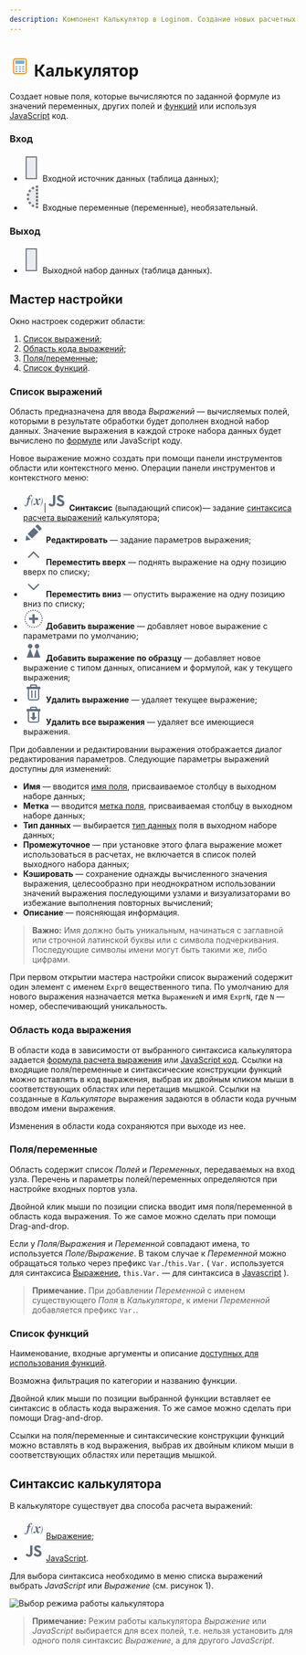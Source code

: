 ```yaml
---
description: Компонент Калькулятор в Loginom. Создание новых расчетных полей с использованием функций или JavaScript кода. Мастер настройки.
---
```

# ![ ](./../../../images/icons/components/calc-data_default.svg) Калькулятор

Создает новые поля, которые вычисляются по заданной формуле из значений переменных, других полей и [функций](./../../func/calc-func/README.md) или используя [JavaScript](./javascript.md) код.

### Вход

* ![ ](./../../../images/icons/app/node/ports/outputs/table_inactive.svg) Входной источник данных (таблица данных);
* ![ ](./../../../images/icons/app/node/ports/inputs-optional/variable_inactive.svg) Входные переменные (переменные), необязательный.

### Выход

* ![ ](./../../../images/icons/app/node/ports/outputs/table_inactive.svg) Выходной набор данных (таблица данных).

## Мастер настройки

Окно настроек содержит области:

 1. [Список выражений](#spisok-vyrazheniy);
 2. [Область кода выражений](#oblast-koda-vyrazheniya);
 3. [Поля/переменные](#polyaperemennye);
 4. [Список функций](#spisok-funktsiy).

### Список выражений

Область предназначена для ввода *Выражений* — вычисляемых полей, которыми в результате обработки будет дополнен входной набор данных. Значение выражения в каждой строке набора данных будет вычислено по [формуле](./expression.md) или JavaScript коду.

Новое выражение можно создать при помощи панели инструментов области или контекстного меню. Операции панели инструментов и контекстного меню:

* ![ ](./../../../images/icons/components/calcdata/expression_default.svg)|![](./../../../images/icons/components/calcdata/javascript_default.svg) **Синтаксис** (выпадающий список)— задание [синтаксиса расчета выражений](#sintaksis-kalkulyatora) калькулятора;
* ![ ](./../../../images/icons/common/toolbar-controls/edit_default.svg) **Редактировать** — задание параметров выражения;
* ![ ](./../../../images/icons/common/toolbar-controls/up_default.svg) **Переместить вверх** — поднять выражение на одну позицию вверх по списку;
* ![ ](./../../../images/icons/common/toolbar-controls/down_default.svg) **Переместить вниз** — опустить выражение на одну позицию вниз по списку;
* ![ ](./../../../images/icons/common/toolbar-controls/plus_default.svg) **Добавить выражение** — добавляет новое выражение с параметрами по умолчанию;
* ![ ](./../../../images/icons/common/toolbar-controls/clone_default.svg) **Добавить выражение по образцу** — добавляет новое выражение с типом данных, описанием и формулой, как у текущего выражения;
* ![ ](./../../../images/icons/common/toolbar-controls/delete_default.svg) **Удалить выражение** — удаляет текущее выражение;
* ![ ](./../../../images/icons/common/toolbar-controls/delete-all_default.svg) **Удалить все выражения** — удаляет все имеющиеся выражения.

При добавлении и редактировании выражения отображается диалог редактирования параметров. Следующие параметры выражений доступны для изменений:

* **Имя** — вводится [имя поля](./../../../data/datasetfieldfeatures.md), присваиваемое столбцу в выходном наборе данных;
* **Метка** — вводится [метка поля](./../../../data/datasetfieldfeatures.md), присваиваемая столбцу в выходном наборе данных;
* **Тип данных** — выбирается [тип данных](./../../../data/datatype.md) поля в выходном наборе данных;
* **Промежуточное** — при установке этого флага выражение может использоваться в расчетах, не включается в список полей выходного набора данных;
* **Кэшировать** — сохранение однажды вычисленного значения выражения, целесообразно при неоднократном использовании значений выражения последующими узлами и визуализаторами во избежание выполнения повторных вычислений;
* **Описание** — поясняющая информация.

> **Важно:** Имя должно быть уникальным, начинаться с заглавной или строчной латинской буквы или с символа подчеркивания. Последующие символы имени могут быть такими же, либо цифрами.

При первом открытии мастера настройки список выражений содержит один элемент с именем `Expr0` вещественного типа. По умолчанию для нового выражения назначается метка `ВыражениеN` и имя `ExprN`, где `N` — номер, обеспечивающий уникальность.

### Область кода выражения

В области кода в зависимости от выбранного синтаксиса калькулятора задается [формула расчета выражения](./expression.md) или [JavaScript код](./javascript.md). Ссылки на входящие поля/переменные и синтаксические конструкции функций можно вставлять в код выражения, выбрав их двойным кликом мыши в соответствующих областях или перетащив мышкой. Ссылки на созданные в *Калькуляторе* выражения задаются в области кода ручным вводом имени выражения.

Изменения в области кода сохраняются при выходе из нее.

### Поля/переменные

Область содержит список *Полей* и *Переменных*, передаваемых на вход узла. Перечень и параметры полей/переменных определяются при настройке входных портов узла.

Двойной клик мыши по позиции списка вводит имя поля/переменной в область кода выражения. То же самое можно сделать при помощи Drag-and-drop.

Если у *Поля/Выражения* и *Переменной* совпадают имена, то используется *Поле/Выражение*. В таком случае к *Переменной* можно обращаться только через префикс `Var.`/`this.Var.` ( `Var.` используется для синтаксиса [Выражение](./expression.md), `this.Var.` — для синтаксиса в [Javascript](./javascript.md) ).

> **Примечание.** При добавлении *Переменной* с именем существующего *Поля* в *Калькуляторе*, к имени *Переменной* добавляется префикс `Var.`.

### Список функций

Наименование, входные аргументы и описание [доступных для использования функций](./../../func/calc-func/README.md).

Возможна фильтрация по категории и названию функции.

Двойной клик мыши по позиции выбранной функции вставляет ее синтаксис в область кода выражения. То же самое можно сделать при помощи Drag-and-drop.

Ссылки на поля/переменные и синтаксические конструкции функций можно вставлять в код выражения, выбрав их двойным кликом мыши в соответствующих областях или перетащив мышкой.

## Синтаксис калькулятора

В калькуляторе существует два способа расчета выражений:

* ![ ](./../../../images/icons/components/calcdata/expression_default.svg) [Выражение](./expression.md);
* ![ ](./../../../images/icons/components/calcdata/javascript_default.svg) [JavaScript](./javascript.md).

Для выбора синтаксиса необходимо в меню списка выражений выбрать *JavaScript* или *Выражение* (см. рисунок 1).

![Выбор режима работы калькулятора](./readme-1.png)

> **Примечание:** Режим работы калькулятора *Выражение* или *JavaScript* выбирается для всех полей, т.е. нельзя установить для одного поля синтаксис *Выражение*, а для другого *JavaScript*.
